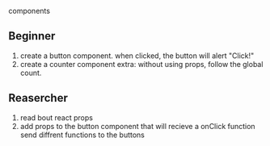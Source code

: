 components

## Beginner
1. create a button component. 
when clicked, the button will alert "Click!"
2. create a counter component
extra: without using props, follow the global count.

## Reasercher
1. read bout react props
2. add props to the button component that will recieve a onClick function
send diffrent functions to the buttons
